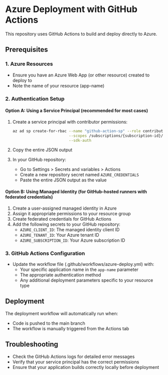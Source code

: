 ﻿# Azure Deployment with GitHub Actions

This repository uses GitHub Actions to build and deploy directly to Azure.

## Prerequisites

### 1. Azure Resources
- Ensure you have an Azure Web App (or other resource) created to deploy to
- Note the name of your resource (app-name)

### 2. Authentication Setup

#### Option A: Using a Service Principal (recommended for most cases)
1. Create a service principal with contributor permissions:
   ```bash
   az ad sp create-for-rbac --name "github-action-sp" --role contributor \
                            --scopes /subscriptions/{subscription-id}/resourceGroups/{resource-group} \
                            --sdk-auth
   ```
2. Copy the entire JSON output

3. In your GitHub repository:
    - Go to Settings > Secrets and variables > Actions
    - Create a new repository secret named `AZURE_CREDENTIALS`
    - Paste the entire JSON output as the value

#### Option B: Using Managed Identity (for GitHub-hosted runners with federated credentials)
1. Create a user-assigned managed identity in Azure
2. Assign it appropriate permissions to your resource group
3. Create federated credentials for GitHub Actions
4. Add the following secrets to your GitHub repository:
    - `AZURE_CLIENT_ID`: The managed identity client ID
    - `AZURE_TENANT_ID`: Your Azure tenant ID
    - `AZURE_SUBSCRIPTION_ID`: Your Azure subscription ID

### 3. GitHub Actions Configuration
- Update the workflow file (.github/workflows/azure-deploy.yml) with:
    - Your specific application name in the `app-name` parameter
    - The appropriate authentication method
    - Any additional deployment parameters specific to your resource type

## Deployment

The deployment workflow will automatically run when:
- Code is pushed to the main branch
- The workflow is manually triggered from the Actions tab

## Troubleshooting

- Check the GitHub Actions logs for detailed error messages
- Verify that your service principal has the correct permissions
- Ensure that your application builds correctly locally before deployment